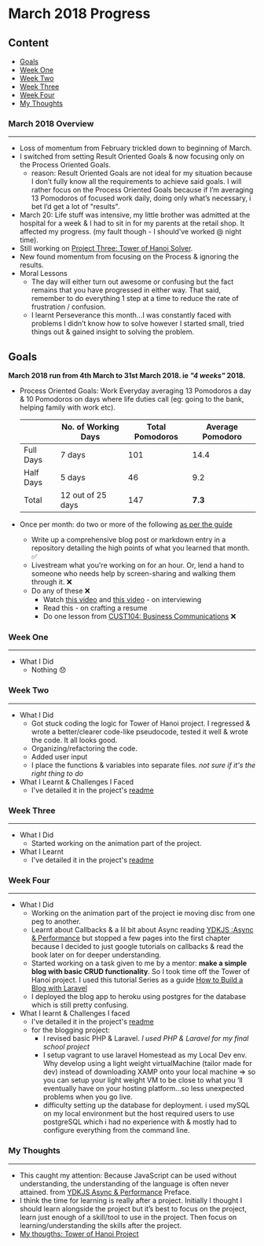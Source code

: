 # March 2018 Progress 

## Content
* [Goals](#goals)
* [Week One](#week-one)
* [Week Two](#week-two)
* [Week Three](#week-three)
* [Week Four](#week-four)
* [My Thoughts](#my-thoughts)

### March 2018 Overview
***
* Loss of momentum from February trickled down to beginning of March.
* I switched from setting Result Oriented Goals & now focusing only on the Process Oriented Goals.
  * reason: Result Oriented Goals are not ideal for my situation because I don’t fully know all the requirements to achieve 
  said goals. I will rather focus on the Process Oriented Goals because if I’m averaging 13 Pomodoros of focused work daily, 
  doing only what’s necessary, i bet I’d get a lot of "results". 
* March 20: Life stuff was intensive, my little brother was admitted at the hospital for a week & I had to sit in for my parents 
at the retail shop. It affected my progress. (my fault though - I should’ve worked @ night time).
* Still working on [Project Three: Tower of Hanoi Solver](https://github.com/intOppong/software_engineer_journey/tree/master/projects_from_guide/project_three_tower_of_hanoi).
* New found momentum from focusing on the Process & ignoring the results.
* Moral Lessons
  * The day will either turn out awesome or confusing but the fact remains that you have progressed in either way. That said, remember to do everything 1 step at a time to reduce the rate of frustration / confusion.
  * I learnt Perseverance this month…I was constantly faced with problems I didn’t know how to solve however I started small, tried things out & gained insight to solving the problem.

## Goals
**March 2018 run from 4th March to 31st March 2018. ie *"4 weeks"* 2018.**

* Process Oriented Goals:
Work Everyday averaging 13 Pomodoros a day & 10 Pomodoros on days where life duties call (eg: going to the bank, helping family with work etc).

    | | No. of Working Days | Total Pomodoros | Average Pomodoro
    | --- | --- | --- | --- |
    | Full Days | 7 days | 101 | 14.4 |
    | Half Days | 5 days | 46 | 9.2 |
    | Total |  12 out of 25 days | 147 |  **7.3** |
    
* Once per month: do two or more of the following [as per the guide](https://github.com/intOppong/software_engineer_journey/blob/master/faq.md)
    * Write up a comprehensive blog post or markdown entry in a repository detailing the high points of what you learned that month. :white_check_mark:
    * Livestream what you're working on for an hour. Or, lend a hand to someone who needs help by screen-sharing and walking them through it. :x:
    * Do any of these :x:
      * Watch [this video](https://www.youtube.com/watch?v=4NIb9l3imAo) and [this video](https://www.youtube.com/watch?v=Eg5-tdAwclo) - on interviewing
      * Read this - on crafting a resume
      * Do one lesson from [CUST104: Business Communications](https://learn.saylor.org/course/view.php?id=345) :x:

### Week One
***
* What I Did
  * Nothing :disappointed:

### Week Two
***
* What I Did
  * Got stuck coding the logic for Tower of Hanoi project. I regressed & wrote a better/clearer code-like pseudocode, 
  tested it well & wrote the code. It all looks good.
  * Organizing/refactoring the code.
  * Added user input
  * I place the functions & variables into separate files. *not sure if it's the right thing to do*
* What I Learnt & Challenges I Faced
  * I've detailed it in the project's [readme](https://github.com/intOppong/software_engineer_journey/blob/master/projects_from_guide/project_three_tower_of_hanoi/README.md)
    
### Week Three
***
* What I Did
  * Started working on the animation part of the project. 
* What I Learnt
  * I've detailed it in the project's [readme](https://github.com/intOppong/software_engineer_journey/blob/master/projects_from_guide/project_three_tower_of_hanoi/README.md)
 
### Week Four
***
* What I Did
  * Working on the animation part of the project ie moving disc from one peg to another.
  * Learnt about Callbacks & a lil bit about Async reading [YDKJS :Async & Performance](https://github.com/getify/You-Dont-Know-JS/blob/master/async%20&%20performance/README.md#you-dont-know-js-async--performance) 
  but stopped a few pages into the first chapter because I decided to just google tutorials on callbacks & read the book later 
  on for deeper understanding.
  * Started working on a task given to me by a mentor: **make a simple blog with basic CRUD functionality**. So I took time off the Tower of Hanoi project. I used this tutorial Series as a guide [How to Build a Blog with Laravel](https://www.youtube.com/playlist?list=PLwAKR305CRO-Q90J---jXVzbOd4CDRbVx) 
  * I deployed the blog app to heroku using postgres for the database which is still pretty confusing.
* What I learnt & Challenges I faced
  * I've detailed it in the project's [readme](https://github.com/intOppong/software_engineer_journey/blob/master/projects_from_guide/project_three_tower_of_hanoi/README.md)
  * for the blogging project: 
    * I revised basic PHP & Laravel. *I used PHP & Laravel for my final school project*
    * I setup vagrant to use laravel Homestead as my Local Dev env. Why develop using a light weight virtualMachine (tailor made 
    for dev)  instead of downloading XAMP onto your local machine => so you can setup your light weight VM to be close to what 
    you ‘ll eventually have on your hosting platform…so less unexpected problems when you go live.
    * difficulty setting up the database for deployment. i used mySQL on my local environment but the host required users to 
    use postgreSQL which i had no experience with & mostly had to configure everything from the command line. 
  
  
### My Thoughts
***
* This caught my attention: Because JavaScript can be used without understanding, the understanding of the language is often never attained. from [YDKJS Async & Performance](https://github.com/getify/You-Dont-Know-JS/blob/master/async%20&%20performance/README.md#you-dont-know-js-async--performance) 
Preface.
* I think the time for learning is really after a project. Initially I thought I should learn alongside the project but it’s best to focus on the project, learn just enough of a skill/tool to use in the project. Then focus on learning/understanding the skills after the project.
* [My thougths: Tower of Hanoi Project](https://github.com/intOppong/software_engineer_journey/blob/master/projects_from_guide/project_three_tower_of_hanoi/README.md#my-thoughts)





